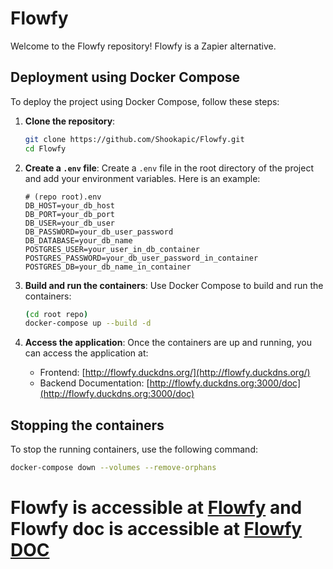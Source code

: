 # Flowfy

Welcome to the Flowfy repository! Flowfy is a Zapier alternative.

## Deployment using Docker Compose

To deploy the project using Docker Compose, follow these steps:

1. **Clone the repository**:
    ```bash
    git clone https://github.com/Shookapic/Flowfy.git
    cd Flowfy
    ```

2. **Create a `.env` file**:
    Create a `.env` file in the root directory of the project and add your environment variables. Here is an example:
    ```env
    # (repo root).env
    DB_HOST=your_db_host
    DB_PORT=your_db_port
    DB_USER=your_db_user
    DB_PASSWORD=your_db_user_password
    DB_DATABASE=your_db_name
    POSTGRES_USER=your_user_in_db_container
    POSTGRES_PASSWORD=your_db_user_password_in_container
    POSTGRES_DB=your_db_name_in_container
    ```

3. **Build and run the containers**:
    Use Docker Compose to build and run the containers:
    ```bash
    (cd root repo)
    docker-compose up --build -d
    ```

4. **Access the application**:
    Once the containers are up and running, you can access the application at:
    - Frontend: [http://flowfy.duckdns.org/](http://flowfy.duckdns.org/)
    - Backend Documentation: [http://flowfy.duckdns.org:3000/doc](http://flowfy.duckdns.org:3000/doc)

## Stopping the containers

To stop the running containers, use the following command:
```bash
docker-compose down --volumes --remove-orphans
```

# Flowfy is accessible at [Flowfy](http://flowfy.duckdns.org) and Flowfy doc is accessible at [Flowfy DOC](http://flowfy.duckdns.org:3000/doc) 
